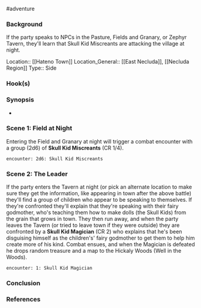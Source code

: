 #adventure 

### Background

If the party speaks to NPCs in the Pasture, Fields and Granary, or Zephyr Tavern, they'll learn that Skull Kid Miscreants are attacking the village at night.

Location:: [[Hateno Town]]
Location_General:: [[East Necluda]], [[Necluda Region]] 
Type:: Side

### Hook(s)


### Synopsis

- 

### Scene 1: Field at Night

Entering the Field and Granary at night will trigger a combat encounter with a group (2d6) of **Skull Kid Miscreants** (CR 1/4).

`encounter: 2d6: Skull Kid Miscreants`

### Scene 2: The Leader

If the party enters the Tavern at night (or pick an alternate location to make sure they get the information, like appearing in town after the above battle) they'll find a group of children who appear to be speaking to themselves. If they're confronted they'll explain that they're speaking with their fairy godmother, who's teaching them how to make dolls (the Skull Kids) from the grain that grows in town. They then run away, and when the party leaves the Tavern (or tried to leave town if they were outside) they are confronted by a **Skull Kid Magician** (CR 2) who explains that he's been disguising himself as the children's' fairy godmother to get them to help him create more of his kind. Combat ensues, and when the Magician is defeated he drops random treasure and a map to the Hickaly Woods (Well in the Woods).

`encounter: 1: Skull Kid Magician`

### Conclusion



### References